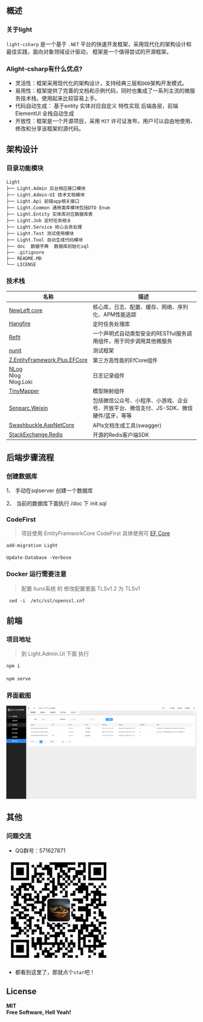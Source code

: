 

## 概述
### 关于light

`light-csharp` 是一个基于 `.NET` 平台的快速开发框架，采用现代化的架构设计和最佳实践，面向对象领域设计驱动，  框架是一个值得尝试的开源框架。


### Alight-csharp有什么优点?

- 灵活性：框架采用现代化的架构设计，支持经典三层和`DDD`架构开发模式。
- 易用性：框架提供了完善的文档和示例代码，同时也集成了一系列主流的微服务技术栈，使用起来比较容易上手。
- 代码自动生成： 基于entity 实体对应自定义 特性实现 后端各层，前端ElementUI  全栈自动生成
- 开放性：框架是一个开源项目，采用 `MIT` 许可证发布，用户可以自由地使用、修改和分享该框架的源代码。

## 架构设计

### 目录功能模块

```
Light 
├── Light.Admin 后台相应接口模块
├── Light.Admin-UI 技术文档模块
├── Light.Api 前端app相关接口
├── Light.Common 通用类库模块包括DTO Enum
├── Light.Entity 实体库对应数据库表
├── Light.Job 定时任务相关
├── Light.Service 核心业务处理
├── Light.Test 测试使用模块
├── Light.Tool 自动生成代码模块
├── doc  数据字典  数据库初始化sql
├── .gitignore
├── README.MD
└── LICENSE
```

### 技术栈

| 名称                                                         | 描述                                                         |
| ------------------------------------------------------------ | ------------------------------------------------------------ |
| <a target="_blank" href="https://github.com/NewLifeX/X">NewLeft core</a> | 核心库，日志、配置、缓存、网络、序列化、APM性能追踪                                 |
| <a target="_blank" href="https://github.com/HangfireIO/Hangfire">Hangfire</a> | 定时任务处理库                                      |
| <a target="_blank" href="https://github.com/reactiveui/refit">Refit</a> | 一个声明式自动类型安全的RESTful服务调用组件，用于同步调用其他微服务 | 
| <a target="_blank" href="https://github.com/nunit/nunit">nunit</a> | 测试框架 | 
| <a target="_blank" href="https://entityframework-plus.net">Z.EntityFramework.Plus.EFCore</a> | 第三方高性能的EfCore组件                                     |
| <a target="_blank" href="https://github.com/NLog/NLog">NLog</a><br />Nlog<br />Nlog.Loki | 日志记录组件                                                 |
| <a target="_blank" href="https://github.com/TinyMapper/TinyMapper">TinyMapper</a> | 模型映射组件     
| <a target="_blank" href="https://github.com/Senparc/WeiXinMPSDK">Senparc.Weixin</a> | 包括微信公众号、小程序、小游戏、企业号、开放平台、微信支付、JS-SDK、微信硬件/蓝牙，等等
| <a target="_blank" href="https://github.com/domaindrivendev/Swashbuckle.AspNetCore">Swashbuckle.AspNetCore</a> | APIs文档生成工具(swagger)                                    |
| <a target="_blank" href="https://github.com/StackExchange/StackExchange.Redis">StackExchange.Redis</a> | 开源的Redis客户端SDK                                         |

## 后端步骤流程

### 创建数据库
1、 手动在sqlserver 创建一个数据库

2、 当前的数据库下面执行 /doc 下 init.sql

### CodeFirst 
>  项目使用 EntityFramworkCore CodeFirst 具体使用可 <a target="_blank" href="https://learn.microsoft.com/zh-cn/ef/core/extensions/">EF Core</a>

```shell
add-migration Light

Update-Database -Verbose

```
### Docker 运行需要注意

> 配置 liunx系统 的  修改配置里面  TLSv1.2  为 TLSv1

```shell
 sed -i  /etc/ssl/openssl.cnf

```

## 前端

### 项目地址

> 到 Light.Admin.UI 下面 执行

```javascript
npm i

npm serve

```

### 界面截图

![运行效果](https://github.com/Echosong/light/blob/main/web.png?raw=true)

## 其他

### 问题交流
- QQ群号：571627871

![img](https://github.com/Echosong/beego_element_cms/blob/main/doc/wx.png?raw=true)

- 都看到这里了，那就点个`star`吧！

## License

**MIT**   
**Free Software, Hell Yeah!**
